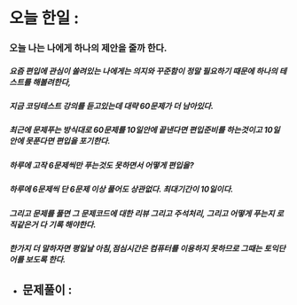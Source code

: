 # 오늘 한일 :

### 오늘 나는 나에게 하나의 제안을 줄까 한다.
##### 요즘 편입에 관심이 쏠려있는 나에게는 의지와 꾸준함이 정말 필요하기 때문에 하나의 테스트를 해볼려한다,
##### 지금 코딩테스트 강의를 듣고있는데 대략 60문제가 더 남아있다.
##### 최근에 문제푸는 방식대로 60문제를 10일안에 끝낸다면 편입준비를 하는것이고 10일 안에 못푼다면 편입을 포기한다.
##### 하루에 고작 6문제씩만 푸는것도 못하면서 어떻게 편입을?
##### 하루에 6문제씩 단 6문제 이상 풀어도 상관없다. 최대기간이 10일이다. 
##### 그리고 문제를 풀면 그 문제코드에 대한 리뷰 그리고 주석처리, 그리고 어떻게 푸는지 로직같은거 다 기록 해야한다.
##### 한가지 더 말하자면 평일날 아침,점심시간은 컴퓨터를 이용하지 못하므로 그때는 토익단어를 보도록 한다.
  - 문제풀이 :
    - 
